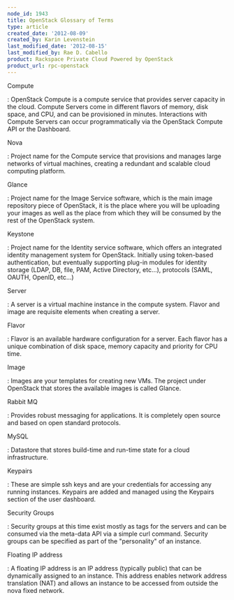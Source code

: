 ```yaml
---
node_id: 1943
title: OpenStack Glossary of Terms
type: article
created_date: '2012-08-09'
created_by: Karin Levenstein
last_modified_date: '2012-08-15'
last_modified_by: Rae D. Cabello
product: Rackspace Private Cloud Powered by OpenStack
product_url: rpc-openstack
---
```


<span class="term">Compute</span>

:   OpenStack Compute is a compute service that provides server capacity
    in the cloud. Compute Servers come in different flavors of memory,
    disk space, and CPU, and can be provisioned in minutes. Interactions
    with Compute Servers can occur programmatically via the OpenStack
    Compute API or the Dashboard.

<span class="term">Nova</span>

:   Project name for the Compute service that provisions and manages
    large networks of virtual machines, creating a redundant and
    scalable cloud computing platform.

<span class="term">Glance</span>

:   Project name for the Image Service software, which is the main image
    repository piece of OpenStack, it is the place where you will be
    uploading your images as well as the place from which they will be
    consumed by the rest of the OpenStack system.

<span class="term">Keystone</span>

:   Project name for the Identity service software, which offers an
    integrated identity management system for OpenStack. Initially using
    token-based authentication, but eventually supporting plug-in
    modules for identity storage (LDAP, DB, file, PAM, Active Directory,
    etc...), protocols (SAML, OAUTH, OpenID, etc...)

<span class="term">Server</span>

:   A server is a virtual machine instance in the compute system. Flavor
    and image are requisite elements when creating a server.

<span class="term">Flavor</span>

:   Flavor is an available hardware configuration for a server. Each
    flavor has a unique combination of disk space, memory capacity and
    priority for CPU time.

<span class="term">Image</span>

:   Images are your templates for creating new VMs. The project under
    OpenStack that stores the available images is called Glance.

<span class="term">Rabbit MQ</span>

:   Provides robust messaging for applications. It is completely open
    source and based on open standard protocols.

<span class="term">MySQL</span>

:   Datastore that stores build-time and run-time state for a
    cloud infrastructure.

<span class="term">Keypairs</span>

:   These are simple ssh keys and are your credentials for accessing any
    running instances. Keypairs are added and managed using the Keypairs
    section of the user dashboard.

<span class="term">Security Groups</span>

:   Security groups at this time exist mostly as tags for the servers
    and can be consumed via the meta-data API via a simple curl command.
    Security groups can be specified as part of the "personality" of
    an instance.

<span class="term">Floating IP address</span>

:   A floating IP address is an IP address (typically public) that can
    be dynamically assigned to an instance. This address enables network
    address translation (NAT) and allows an instance to be accessed from
    outside the nova fixed network.



